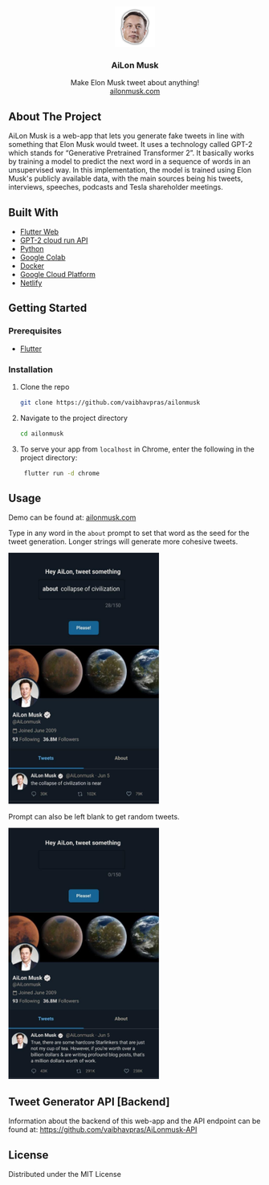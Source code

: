 
<br />
<p align="center">
  <a href="https://github.com/vaibhavpras/AiLonmusk-frontend">
    <img src="https://raw.githubusercontent.com/vaibhavpras/AiLonmusk-frontend/master/web/icons/Icon-192.png" alt="Logo" width="80" height="80">
  </a>

  <h3 align="center">AiLon Musk</h3>

  <p align="center">
    Make Elon Musk tweet about anything!
    <br />
  <a href="https://ailonmusk.netlify.app">ailonmusk.com</a>
  </p>
</p>





## About The Project

AiLon Musk is a web-app that lets you generate fake tweets in line with something that Elon Musk would tweet. It uses a technology called GPT-2 which stands for “Generative Pretrained Transformer 2”. It basically works by training a model to predict the next word in a sequence of words in an unsupervised way. In this implementation, the model is trained using Elon Musk's publicly available data, with the main sources being his tweets, interviews, speeches, podcasts and Tesla shareholder meetings.

## Built With


* [Flutter Web](https://flutter.dev/web)
* [GPT-2 cloud run API](https://github.com/minimaxir/gpt-2-cloud-run)
* [Python](https://www.python.org/)
* [Google Colab](https://colab.research.google.com)
* [Docker](https://www.docker.com/)
* [Google Cloud Platform](https://cloud.google.com/)
* [Netlify](https://netlify.com)


## Getting Started



### Prerequisites

* [Flutter](https://flutter.dev/docs/get-started/install)
 
### Installation

1. Clone the repo
   ```sh
   git clone https://github.com/vaibhavpras/ailonmusk
   ```
2. Navigate to the project directory
   ```sh
   cd ailonmusk
   ```
3. To serve your app from `localhost` in Chrome, enter the following in the project directory:
   ```sh
    flutter run -d chrome
   ```


## Usage

Demo can be found at: [ailonmusk.com](https://ailonmusk.netlify.app)

Type in any word in the ```about``` prompt to set that word as the seed for the tweet generation. Longer strings will generate more cohesive tweets.

<img src="https://raw.githubusercontent.com/vaibhavpras/AiLonmusk-frontend/master/demoimages/demo1.jpg" alt="Logo" width=300 height=500>

Prompt can also be left blank to get random tweets.

<img src="https://raw.githubusercontent.com/vaibhavpras/AiLonmusk-frontend/master/demoimages/demo2.jpg" alt="Logo" width=300 height=500>

## Tweet Generator API [Backend]
Information about the backend of this web-app and the API endpoint can be found at: https://github.com/vaibhavpras/AiLonmusk-API
<!-- LICENSE -->
## License

Distributed under the MIT License


